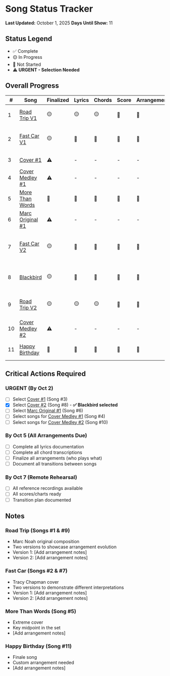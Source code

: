 # Song Status Tracker

**Last Updated:** October 1, 2025
**Days Until Show:** 11

## Status Legend
- ✅ Complete
- 🟡 In Progress
- 🔴 Not Started
- ⚠️ **URGENT - Selection Needed**

## Overall Progress

| # | Song | Finalized | Lyrics | Chords | Score | Arrangement | Recording | Transitions | Notes |
|---|------|-----------|--------|--------|-------|-------------|-----------|-------------|-------|
| 1 | [Road Trip V1](./songs/01-road-trip-v1/) | 🟡 | 🟡 | 🟡 | 🔴 | 🔴 | 🔴 | 🔴 | Marc Noah original - first version |
| 2 | [Fast Car V1](./songs/02-fast-car-v1/) | 🟡 | 🔴 | 🔴 | 🔴 | 🔴 | 🔴 | 🔴 | Tracy Chapman cover - first version |
| 3 | [Cover #1](./songs/03-cover-1-TBD/) | ⚠️ | - | - | - | - | - | - | **NEEDS SELECTION** |
| 4 | [Cover Medley #1](./songs/04-cover-medley-1/) | ⚠️ | - | - | - | - | - | - | **NEEDS SONG SELECTION** |
| 5 | [More Than Words](./songs/05-more-than-words/) | 🔴 | 🔴 | 🔴 | 🔴 | 🔴 | 🔴 | 🔴 | Extreme cover |
| 6 | [Marc Original #1](./songs/06-marc-original-1-TBD/) | ⚠️ | - | - | - | - | - | - | **NEEDS SELECTION** |
| 7 | [Fast Car V2](./songs/07-fast-car-v2/) | 🟡 | 🔴 | 🔴 | 🔴 | 🔴 | 🔴 | 🔴 | Tracy Chapman cover - second version |
| 8 | [Blackbird](./songs/08-cover-2-TBD/) | 🟡 | 🔴 | 🔴 | 🔴 | 🔴 | 🔴 | 🔴 | Beatles cover - acoustic showcase |
| 9 | [Road Trip V2](./songs/09-road-trip-v2/) | 🟡 | 🟡 | 🟡 | 🔴 | 🔴 | 🔴 | 🔴 | Marc Noah original - second version |
| 10 | [Cover Medley #2](./songs/10-cover-medley-2/) | ⚠️ | - | - | - | - | - | - | **NEEDS SONG SELECTION** |
| 11 | [Happy Birthday](./songs/11-happy-birthday/) | 🔴 | 🔴 | 🔴 | 🔴 | 🔴 | 🔴 | 🔴 | Traditional - custom arrangement |

## Critical Actions Required

### URGENT (By Oct 2)
- [ ] Select [Cover #1](./songs/03-cover-1-TBD/) (Song #3)
- [x] Select [Cover #2](./songs/08-cover-2-TBD/) (Song #8) - **✅ Blackbird selected**
- [ ] Select [Marc Original #1](./songs/06-marc-original-1-TBD/) (Song #6)
- [ ] Select songs for [Cover Medley #1](./songs/04-cover-medley-1/) (Song #4)
- [ ] Select songs for [Cover Medley #2](./songs/10-cover-medley-2/) (Song #10)

### By Oct 5 (All Arrangements Due)
- [ ] Complete all lyrics documentation
- [ ] Complete all chord transcriptions
- [ ] Finalize all arrangements (who plays what)
- [ ] Document all transitions between songs

### By Oct 7 (Remote Rehearsal)
- [ ] All reference recordings available
- [ ] All scores/charts ready
- [ ] Transition plan documented

## Notes

### Road Trip (Songs #1 & #9)
- Marc Noah original composition
- Two versions to showcase arrangement evolution
- Version 1: [Add arrangement notes]
- Version 2: [Add arrangement notes]

### Fast Car (Songs #2 & #7)
- Tracy Chapman cover
- Two versions to demonstrate different interpretations
- Version 1: [Add arrangement notes]
- Version 2: [Add arrangement notes]

### More Than Words (Song #5)
- Extreme cover
- Key midpoint in the set
- [Add arrangement notes]

### Happy Birthday (Song #11)
- Finale song
- Custom arrangement needed
- [Add arrangement notes]
